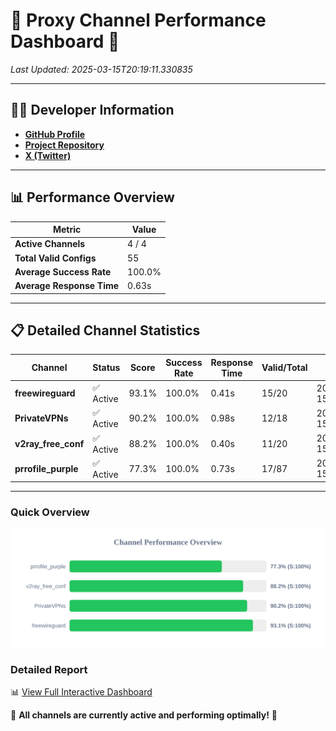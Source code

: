 # 🌟 Proxy Channel Performance Dashboard 🌟

_Last Updated: 2025-03-15T20:19:11.330835_

---

## 👩‍💻 Developer Information

- **[GitHub Profile](https://github.com/4n0nymou3)**  
- **[Project Repository](https://github.com/4n0nymou3/multi-proxy-config-fetcher)**  
- **[X (Twitter)](https://x.com/4n0nymou3)**  

---

## 📊 Performance Overview

| Metric                | Value       |
|-----------------------|-------------|
| **Active Channels**   | 4 / 4       |
| **Total Valid Configs** | 55          |
| **Average Success Rate** | 100.0%      |
| **Average Response Time** | 0.63s       |

---

## 📋 Detailed Channel Statistics

| Channel          | Status     | Score  | Success Rate | Response Time | Valid/Total | Last Success               |
|------------------|------------|--------|--------------|---------------|-------------|----------------------------|
| **freewireguard**  | ✅ Active  | 93.1%  | 100.0% | 0.41s         | 15/20       | 2025-03-15T20:19:11.329447 |
| **PrivateVPNs**  | ✅ Active  | 90.2%  | 100.0% | 0.98s         | 12/18       | 2025-03-15T20:19:10.888851 |
| **v2ray_free_conf**  | ✅ Active  | 88.2%  | 100.0% | 0.40s         | 11/20       | 2025-03-15T20:19:09.873968 |
| **prrofile_purple**  | ✅ Active  | 77.3%  | 100.0% | 0.73s         | 17/87       | 2025-03-15T20:19:09.421257 |

---

### Quick Overview
<div align="center">
  <a href="https://raw.githubusercontent.com/nullluser/NullRepo/refs/heads/main/assets/channel_stats_chart.svg">
    <img src="https://raw.githubusercontent.com/nullluser/NullRepo/refs/heads/main/assets/channel_stats_chart.svg" alt="Source Performance Statistics" width="800">
  </a>
</div>

### Detailed Report
📊 [View Full Interactive Dashboard](https://htmlpreview.github.io/?https://github.com/nullluser/NullRepo/blob/main/assets/performance_report.html)

🎉 **All channels are currently active and performing optimally!** 🎉
